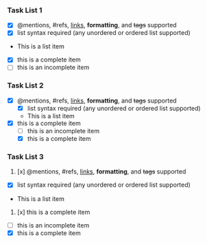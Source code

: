 ### Task List 1

- [x] @mentions, #refs, [links](http://www.google.com), **formatting**, and <del>tags</del>
  supported
- [x] list syntax required (any unordered or ordered list supported)
- This is a list item
- [x] this is a complete item
- [ ] this is an incomplete item

### Task List 2

* [x] @mentions, #refs, [links](http://www.google.com), **formatting**, and <del>tags</del>
  supported
  - [x] list syntax required (any unordered or ordered list supported)
  - This is a list item
* [x] this is a complete item
  + [ ] this is an incomplete item
  + [x] this is a complete item 

### Task List 3

1. [x] @mentions, #refs, [links](http://www.google.com), **formatting**, and <del>tags</del>
  supported
  - [x] list syntax required (any unordered or ordered list supported)
  - This is a list item
1. [x] this is a complete item
  + [ ] this is an incomplete item
  + [x] this is a complete item 
